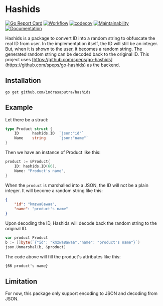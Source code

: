 # Hashids

[![Go Report Card](https://goreportcard.com/badge/github.com/indrasaputra/hashids)](https://goreportcard.com/report/github.com/indrasaputra/hashids)
[![Workflow](https://github.com/indrasaputra/hashids/workflows/Test/badge.svg)](https://github.com/indrasaputra/hashids/actions)
[![codecov](https://codecov.io/gh/indrasaputra/hashids/branch/main/graph/badge.svg)](https://codecov.io/gh/indrasaputra/hashids)
[![Maintainability](https://api.codeclimate.com/v1/badges/2cd8202174459c1b5348/maintainability)](https://codeclimate.com/github/indrasaputra/hashids/maintainability)
[![Documentation](https://godoc.org/github.com/indrasaputra/hashids?status.svg)](http://godoc.org/github.com/indrasaputra/hashids)

Hashids is a package to convert ID into a random string to obfuscate the real ID from user.
In the implementation itself, the ID will still be an integer. But, when it is shown to the user,
it becomes a random string. The generated random string can be decoded back to the original ID.
This project uses [https://github.com/speps/go-hashids](https://github.com/speps/go-hashids) as the backend.

## Installation

```
go get github.com/indrasaputra/hashids
```

## Example

Let there be a struct:

```go
type Product struct {
    ID      hashids.ID  `json:"id"`
    Name    string      `json:"name"`
}
```

Then we have an instance of Product like this:

```go
product := &Product{
    ID: hashids.ID(66),
    Name: "Product's name",
}
```

When the `product` is marshalled into a JSON, the ID will not be a plain integer. It will become a random string like this:

```json
{
    "id": "kmzwa8awaa",
    "name": "product's name"
}
```

Upon decoding the ID, Hashids will decode back the random string to the original ID.

```go
var product Product
b := []byte(`{"id": "kmzwa8awaa","name": "product's name"}`)
json.Unmarshal(b, &product)
```

The code above will fill the product's attributes like this:

```cmd
{66 product's name}
```

## Limitation

For now, this package only support encoding to JSON and decoding from JSON.